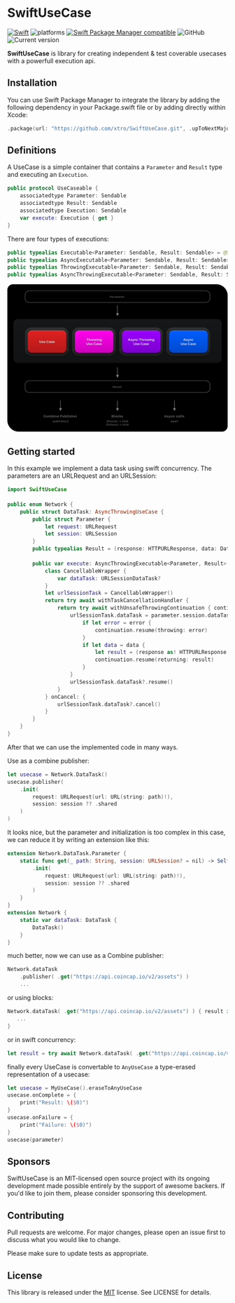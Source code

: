 # SwiftUseCase

[![Swift](https://github.com/xtro/SwiftUseCase/actions/workflows/swift.yml/badge.svg?branch=main)](https://github.com/xtro/SwiftUseCase/actions/workflows/swift.yml) ![platforms](https://img.shields.io/badge/platform-iOS%20%7C%20watchOS%20%7C%20tvOS%20%7C%20macOS-333333) [![Swift Package Manager compatible](https://img.shields.io/badge/Swift%20Package%20Manager-compatible-brightgreen.svg)](https://github.com/apple/swift-package-manager) ![GitHub](https://img.shields.io/github/license/xtro/SwiftUseCase) ![Current version](https://img.shields.io/github/v/tag/xtro/SwiftUseCase)

**SwiftUseCase** is library for creating independent & test coverable usecases with a powerfull execution api.

## Installation
You can use Swift Package Manager to integrate the library by adding the following dependency in your Package.swift file or by adding directly within Xcode:

```swift
.package(url: "https://github.com/xtro/SwiftUseCase.git", .upToNextMajor(from: "0.0.1"))
```

## Definitions

A UseCase is a simple container that contains a ``Parameter`` and ``Result`` type and executing an ``Execution``.
 
```swift
public protocol UseCaseable {
    associatedtype Parameter: Sendable
    associatedtype Result: Sendable
    associatedtype Execution: Sendable
    var execute: Execution { get }
}
```

There are four types of executions:
```swift
public typealias Executable<Parameter: Sendable, Result: Sendable> = @Sendable (Parameter) -> Result
public typealias AsyncExecutable<Parameter: Sendable, Result: Sendable> = @Sendable (Parameter) async -> Result
public typealias ThrowingExecutable<Parameter: Sendable, Result: Sendable> = @Sendable (Parameter) throws -> Result
public typealias AsyncThrowingExecutable<Parameter: Sendable, Result: Sendable> = @Sendable (Parameter) async throws -> Result
```

![](./Documentation/SwiftUseCase.docc/Resources/usecase_map.png)

## Getting started
In this example we implement a data task using swift concurrency. The parameters are an URLRequest and an URLSession:
```swift
import SwiftUseCase

public enum Network {
    public struct DataTask: AsyncThrowingUseCase {
        public struct Parameter {
            let request: URLRequest
            let session: URLSession
        }
        public typealias Result = (response: HTTPURLResponse, data: Data)
        
        public var execute: AsyncThrowingExecutable<Parameter, Result> = { parameter in
            class CancellableWrapper {
                var dataTask: URLSessionDataTask?
            }
            let urlSessionTask = CancellableWrapper()
            return try await withTaskCancellationHandler {
                return try await withUnsafeThrowingContinuation { continuation in
                    urlSessionTask.dataTask = parameter.session.dataTask(with: parameter.request) { data, response, error in
                        if let error = error {
                            continuation.resume(throwing: error)
                        }
                        if let data = data {
                            let result = (response as! HTTPURLResponse, data)
                            continuation.resume(returning: result)
                        }
                    }
                    urlSessionTask.dataTask?.resume()
                }
            } onCancel: {
                urlSessionTask.dataTask?.cancel()
            }
        }
    }
}
```

After that we can use the implemented code in many ways. 

Use as a combine publisher:
```swift
let usecase = Network.DataTask()
usecase.publisher(
    .init(
        request: URLRequest(url: URL(string: path)!),
        session: session ?? .shared
    )
)
```

It looks nice, but the parameter and initialization is too complex in this case, we can reduce it by writing an extension like this:

```swift
extension Network.DataTask.Parameter {
    static func get(_ path: String, session: URLSession? = nil) -> Self {
        .init(
            request: URLRequest(url: URL(string: path)!),
            session: session ?? .shared
        )
    }
}
extension Network {
    static var dataTask: DataTask {
        DataTask()
    }
}
```

much better, now we can use as a Combine publisher:
```swift
Network.dataTask
    .publisher( .get("https://api.coincap.io/v2/assets") )
    ...
```
or using blocks:
```swift
Network.dataTask( .get("https://api.coincap.io/v2/assets") ) { result in
   ...
}
```

or in swift concurrency:
```swift
let result = try await Network.dataTask( .get("https://api.coincap.io/v2/assets") )
```

finally every UseCase is convertable to ``AnyUseCase`` a type-erased representation of a usecase:
```swift
let usecase = MyUseCase().eraseToAnyUseCase
usecase.onComplete = {
    print("Result: \($0)")
}
usecase.onFailure = {
    print("Failure: \($0)")
}
usecase(parameter)
```

## Sponsors
SwiftUseCase is an MIT-licensed open source project with its ongoing development made possible entirely by the support of awesome backers. If you'd like to join them, please consider sponsoring this development.

## Contributing
Pull requests are welcome. For major changes, please open an issue first
to discuss what you would like to change.

Please make sure to update tests as appropriate.

## License
This library is released under the [MIT](https://choosealicense.com/licenses/mit/) license. See LICENSE for details.
